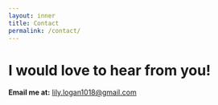 ```yaml
---
layout: inner
title: Contact
permalink: /contact/
---
```

# I would love to hear from you!
**Email me at:** <a href="mailto:lily.logan1018@gmail.com">lily.logan1018@gmail.com</a>